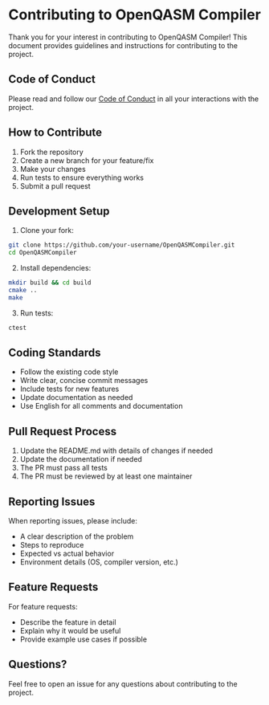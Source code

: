 # Contributing to OpenQASM Compiler

Thank you for your interest in contributing to OpenQASM Compiler! This document provides guidelines and instructions for contributing to the project.

## Code of Conduct

Please read and follow our [Code of Conduct](CODE_OF_CONDUCT.md) in all your interactions with the project.

## How to Contribute

1. Fork the repository
2. Create a new branch for your feature/fix
3. Make your changes
4. Run tests to ensure everything works
5. Submit a pull request

## Development Setup

1. Clone your fork:
```bash
git clone https://github.com/your-username/OpenQASMCompiler.git
cd OpenQASMCompiler
```

2. Install dependencies:
```bash
mkdir build && cd build
cmake ..
make
```

3. Run tests:
```bash
ctest
```

## Coding Standards

- Follow the existing code style
- Write clear, concise commit messages
- Include tests for new features
- Update documentation as needed
- Use English for all comments and documentation

## Pull Request Process

1. Update the README.md with details of changes if needed
2. Update the documentation if needed
3. The PR must pass all tests
4. The PR must be reviewed by at least one maintainer

## Reporting Issues

When reporting issues, please include:
- A clear description of the problem
- Steps to reproduce
- Expected vs actual behavior
- Environment details (OS, compiler version, etc.)

## Feature Requests

For feature requests:
- Describe the feature in detail
- Explain why it would be useful
- Provide example use cases if possible

## Questions?

Feel free to open an issue for any questions about contributing to the project. 